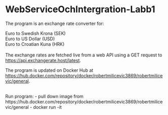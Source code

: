 # WebServiceOchIntergration-Labb1
The program is an exchange rate converter for:

Euro to Swedish Krona (SEK) <br />
Euro to US Dollar (USD) <br />
Euro to Croatian Kuna (HRK) <br />
<br />
The exchange rates are fetched live from a web API using a GET request to https://api.exchangerate.host/latest.
<br />

The program is updated on Docker Hub at https://hub.docker.com/repository/docker/robertmilicevic3869/robertmilicevic/general.

<br />
Run program:
- pull down image from  https://hub.docker.com/repository/docker/robertmilicevic3869/robertmilicevic/general
- docker run -it <docker containter namn>
